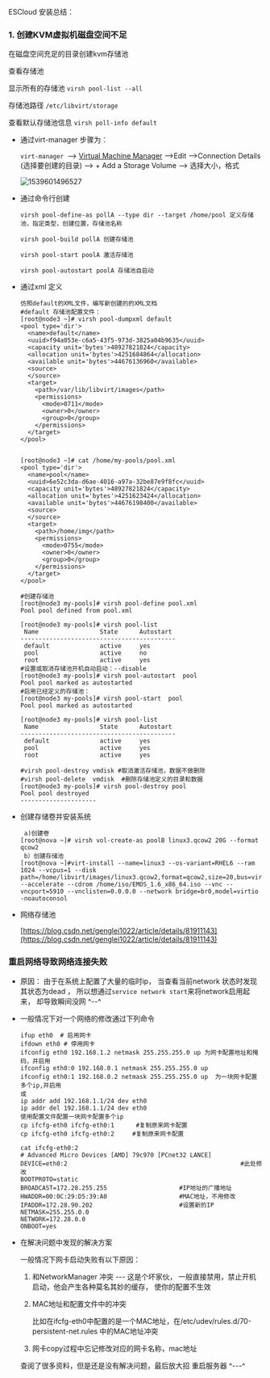 ESCloud 安装总结：

###  1. 创建KVM虚拟机磁盘空间不足

在磁盘空间充足的目录创建kvm存储池

查看存储池

显示所有的存储池   `virsh pool-list --all`

存储池路径    `/etc/libvirt/storage`

查看默认存储池信息  `virsh poll-info default`

- 通过virt-manager 步骤为：

  `virt-manager `--> <u>Virtual Machine Manager</u> -->Edit -->Connection Details (选择要创建的目录) --> + Add a Storage Volume --> 选择大小，格式

  ![1539601496527](C:\Users\qc.wu\AppData\Roaming\Typora\typora-user-images\1539601496527.png)

- 通过命令行创建

  ```
  virsh pool-define-as pollA --type dir --target /home/pool 定义存储池，指定类型，创建位置，存储池名称
  
  virsh pool-build pollA 创建存储池
  
  virsh pool-start poolA 激活存储池
  
  virsh pool-autostart poolA 存储池自启动
  ```

- 通过xml 定义

  ```
  仿照default的XML文件，编写新创建的的XML文档
  #default 存储池配置文件：
  [root@node3 ~]# virsh pool-dumpxml default 
  <pool type='dir'>
    <name>default</name>
    <uuid>f94a053e-c6a5-43f5-973d-3825a04b9635</uuid>
    <capacity unit='bytes'>48927821824</capacity>
    <allocation unit='bytes'>4251684864</allocation>
    <available unit='bytes'>44676136960</available>
    <source>
    </source>
    <target>
      <path>/var/lib/libvirt/images</path>
      <permissions>
        <mode>0711</mode>
        <owner>0</owner>
        <group>0</group>
      </permissions>
    </target>
  </pool>
  
  
  [root@node3 ~]# cat /home/my-pools/pool.xml 
  <pool type='dir'>
    <name>pool</name>
    <uuid>6e52c3da-d6ae-4016-a97a-32be87e9f8fc</uuid>
    <capacity unit='bytes'>48927821824</capacity>
    <allocation unit='bytes'>4251623424</allocation>
    <available unit='bytes'>44676198400</available>
    <source>
    </source>
    <target>
      <path>/home/img</path>
      <permissions>
        <mode>0755</mode>
        <owner>0</owner>
        <group>0</group>
      </permissions>
    </target>
  </pool>
  
  #创建存储池
  [root@node3 my-pools]# virsh pool-define pool.xml 
  Pool pool defined from pool.xml
  
  [root@node3 my-pools]# virsh pool-list 
   Name                 State      Autostart 
  -------------------------------------------
   default              active     yes       
   pool                 active     no        
   root                 active     yes       
  #设置或取消存储池开机自动启动：--disable  
  [root@node3 my-pools]# virsh pool-autostart  pool
  Pool pool marked as autostarted
  #启用已经定义的存储池：
  [root@node3 my-pools]# virsh pool-start  pool
  Pool pool marked as autostarted
  
  [root@node3 my-pools]# virsh pool-list 
   Name                 State      Autostart 
  -------------------------------------------
   default              active     yes       
   pool                 active     yes       
   root                 active     yes       
  
  #virsh pool-destroy vmdisk #取消激活存储池，数据不做删除
  #virsh pool-delete  vmdisk  #删除存储池定义的目录和数据
  [root@node3 my-pools]# virsh pool-destroy pool
  Pool pool destroyed
  --------------------- 
  
  ```

- 创建存储卷并安装系统



  ```
   a)创建卷
  [root@nova ~]# virsh vol-create-as poolB linux3.qcow2 20G --format qcow2
   b）创建存储池
  [root@nova ~]#virt-install --name=linux3 --os-variant=RHEL6 --ram 1024 --vcpus=1 --disk path=/home/libvirt/images/linux3.qcow2,format=qcow2,size=20,bus=virtio --accelerate --cdrom /home/iso/EMOS_1.6_x86_64.iso --vnc --vncport=5910 --vnclisten=0.0.0.0 --network bridge=br0,model=virtio -noautoconsol
  ```

- 网络存储池

  [https://blog.csdn.net/genglei1022/article/details/81911143](https://blog.csdn.net/genglei1022/article/details/81911143)

###  重启网络导致网络连接失败

- 原因： 由于在系统上配置了大量的临时ip， 当查看当前network 状态时发现其状态为dead ， 所以想通过`service network start`来将network启用起来， 却导致瞬间没网 ^--^

- 一般情况下对一个网络的修改通过下列命令

  ```
  ifup eth0  # 启用网卡
  ifdown eth0 # 停用网卡
  ifconfig eth0 192.168.1.2 netmask 255.255.255.0 up 为网卡配置地址和掩码，并启用
  ifconfig eth0:0 192.168.0.1 netmask 255.255.255.0 up 
  ifconfig eth0:1 192.168.0.2 netmask 255.255.255.0 up  为一块网卡配置多个ip,并启用
  或
  ip addr add 192.168.1.1/24 dev eth0
  ip addr del 192.168.1.1/24 dev eth0
  使用配置文件配置一块网卡配置多个ip
  cp ifcfg-eth0 ifcfg-eth0:1      #复制原来网卡配置
  cp ifcfg-eth0 ifcfg-eth0:2     #复制原来网卡配置
  
  cat ifcfg-eth0:2
  # Advanced Micro Devices [AMD] 79c970 [PCnet32 LANCE]
  DEVICE=eth0:2                                                #此处修改
  BOOTPROTO=static
  BROADCAST=172.28.255.255                    #IP地址的广播地址
  HWADDR=00:0C:29:D5:39:A0                    #MAC地址，不用修改
  IPADDR=172.28.90.202                        #设置新的IP
  NETMASK=255.255.0.0
  NETWORK=172.28.0.0
  ONBOOT=yes
  ```

- 在解决问题中发现的解决方案

  一般情况下网卡启动失败有以下原因：

  1. 和NetworkManager 冲突   --- 这是个坏家伙， 一般直接禁用，禁止开机启动，他会产生各种莫名其妙的缓存， 使你的配置不生效

  2. MAC地址和配置文件中的冲突

     比如在ifcfg-eth0中配置的是一个MAC地址，在/etc/udev/rules.d/70-persistent-net.rules 中的MAC地址冲突

  3. 网卡copy过程中忘记修改对应的网卡名称，mac地址

  查阅了很多资料，但是还是没有解决问题，最后放大招   重启服务器 ^---^







